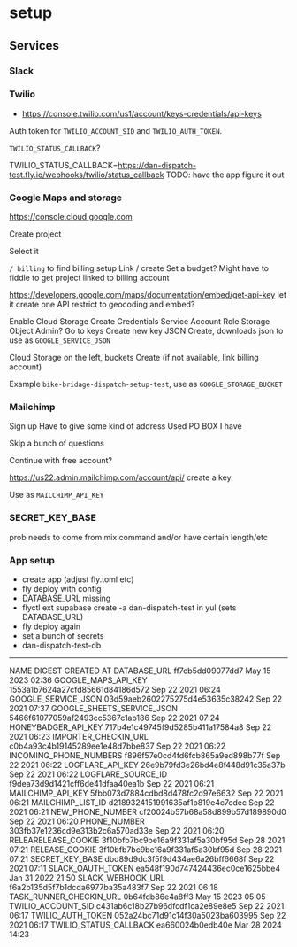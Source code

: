 # setup

## Services

### Slack



### Twilio

* https://console.twilio.com/us1/account/keys-credentials/api-keys

Auth token for `TWILIO_ACCOUNT_SID` and `TWILIO_AUTH_TOKEN`.

`TWILIO_STATUS_CALLBACK`?

TWILIO_STATUS_CALLBACK=https://dan-dispatch-test.fly.io/webhooks/twilio/status_callback
TODO: have the app figure it out

### Google Maps and storage

https://console.cloud.google.com

Create project

Select it

`/ billing` to find billing setup
Link / create
Set a budget?
Might have to fiddle to get project linked to billing account

https://developers.google.com/maps/documentation/embed/get-api-key
let it create one
API restrict to geocoding and embed?

Enable Cloud Storage
Create Credentials
Service Account
Role Storage Object Admin?
Go to keys
Create new key
JSON
Create, downloads json to use as `GOOGLE_SERVICE_JSON`

Cloud Storage on the left, buckets
Create (if not available, link billing account)

Example `bike-bridage-dispatch-setup-test`, use as `GOOGLE_STORAGE_BUCKET`

### Mailchimp

Sign up
Have to give some kind of address
Used PO BOX I have

Skip a bunch of questions

Continue with free account?

https://us22.admin.mailchimp.com/account/api/
create a key

Use as `MAILCHIMP_API_KEY`

### SECRET_KEY_BASE

prob needs to come from mix command and/or have certain length/etc

### App setup

* create app (adjust fly.toml etc)
* fly deploy with config
* DATABASE_URL missing
* flyctl ext supabase create -a dan-dispatch-test in yul (sets DATABASE_URL)
* fly deploy again
* set a bunch of secrets
* dan-dispatch-test-db


----


NAME                      	DIGEST                          	CREATED AT
DATABASE_URL              	ff7cb5dd09077dd7                	May 15 2023 02:36
GOOGLE_MAPS_API_KEY       	1553a1b7624a27cfd85661d84186d572	Sep 22 2021 06:24
GOOGLE_SERVICE_JSON       	03d59aeb2602275275d4e53635c38242	Sep 22 2021 07:37
GOOGLE_SHEETS_SERVICE_JSON	5466f61077059af2493cc5367c1ab186	Sep 22 2021 07:24
HONEYBADGER_API_KEY       	717b4e1c49745f9d5285b411a17584a8	Sep 22 2021 06:23
IMPORTER_CHECKIN_URL      	c0b4a93c4b19145289ee1e48d7bbe837	Sep 22 2021 06:22
INCOMING_PHONE_NUMBERS    	f896f57e0cd4fd6fcb865a9ed898b77f	Sep 22 2021 06:22
LOGFLARE_API_KEY          	26e9b79fd3e26bd4e8f448d91c35a37b	Sep 22 2021 06:22
LOGFLARE_SOURCE_ID        	f9dea73d9d1421cff6de41dfaa40ea1b	Sep 22 2021 06:21
MAILCHIMP_API_KEY         	5fbb073d7884cdbd8d478fc2d97e6632	Sep 22 2021 06:21
MAILCHIMP_LIST_ID         	d2189324151991635af1b819e4c7cdec	Sep 22 2021 06:21
NEW_PHONE_NUMBER          	cf20024b57b68a58d899b57d189890d0	Sep 22 2021 06:20
PHONE_NUMBER              	303fb37e1236cd9e313b2c6a570ad33e	Sep 22 2021 06:20
RELEARELEASE_COOKIE       	3f10bfb7bc9be16a9f331af5a30bf95d	Sep 28 2021 07:21
RELEASE_COOKIE            	3f10bfb7bc9be16a9f331af5a30bf95d	Sep 28 2021 07:21
SECRET_KEY_BASE           	dbd89d9dc3f5f9d434ae6a26bff6668f	Sep 22 2021 07:11
SLACK_OAUTH_TOKEN         	ea548f190d747424436ec0ce1625bbe4	Jan 31 2022 21:50
SLACK_WEBHOOK_URL         	f6a2b135d5f7b1dcda6977ba35a483f7	Sep 22 2021 06:18
TASK_RUNNER_CHECKIN_URL   	0b64fdb86e4a8ff3                	May 15 2023 05:05
TWILIO_ACCOUNT_SID        	c431ab6c18b27b96dfcdf1ca2e89e8e5	Sep 22 2021 06:17
TWILIO_AUTH_TOKEN         	052a24bc71d91c14f30a5023ba603995	Sep 22 2021 06:17
TWILIO_STATUS_CALLBACK    	ea660024b0edb40e                	Mar 28 2024 14:23
